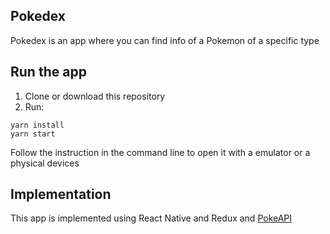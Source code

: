## Pokedex

Pokedex is an app where you can find info of a Pokemon of a specific type

## Run the app
1. Clone or download this repository
2. Run:

```
yarn install
yarn start
```
Follow the instruction in the command line to open it with a emulator or a physical devices

## Implementation

This app is implemented using React Native and Redux and [PokeAPI](https://pokeapi.co/) 

